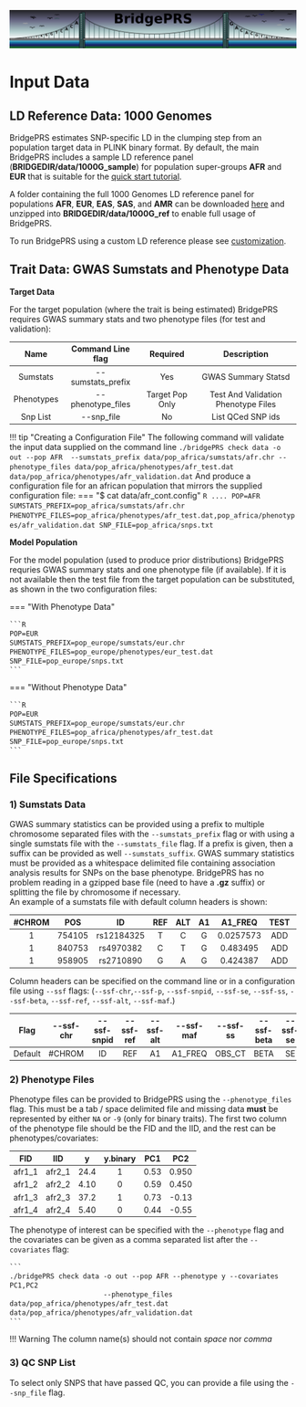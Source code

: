 ![Screenshot](img/slim/guide_logo3.png) 
# Input Data


## LD Reference Data: 1000 Genomes 

BridgePRS estimates SNP-specific LD in the clumping step from an population target data in PLINK binary format.  By default, the main 
BridgePRS includes a sample LD reference panel (**BRIDGEDIR/data/1000G_sample**) for population super-groups **AFR** and **EUR** that is 
suitable for the [quick start tutorial](quikstart_prep.md). 

A folder containing the full 1000 Genomes LD reference panel for populations **AFR**, **EUR**, **EAS**, **SAS**, and **AMR** can be downloaded 
[here](https://github.com/clivehoggart/BridgePRS/archive/refs/heads/main.zip) and unzipped into **BRIDGEDIR/data/1000G_ref** to enable full usage 
of BridgePRS. 

To run BridgePRS using a custom LD reference please see [customization](guide_customization.md). 





## Trait Data: GWAS Sumstats and Phenotype Data

**Target Data** 

For the target population (where the trait is being estimated) BridgePRS requires GWAS summary stats
and two phenotype files (for test and validation): 




|Name|Command Line flag|Required|Description|
|:-:|:-:|:-:|:-:|
|Sumstats|--sumstats_prefix|Yes|GWAS Summary Statsd|
|Phenotypes|--phenotype_files|Target Pop Only|Test And Validation Phenotype Files|
|Snp List|--snp_file|No|List QCed SNP ids| 

!!! tip "Creating a Configuration File"
    The following command will validate the input data supplied on the command line 
    ```
    ./bridgePRS check data -o out --pop AFR 
                           --sumstats_prefix data/pop_africa/sumstats/afr.chr
                           --phenotype_files data/pop_africa/phenotypes/afr_test.dat data/pop_africa/phenotypes/afr_validation.dat
    ```
    And produce a configuration file for an african population that mirrors the supplied configuration file: 
    === "$ cat data/afr_cont.config"
    ```R
     ....
     POP=AFR
     SUMSTATS_PREFIX=pop_africa/sumstats/afr.chr
     PHENOTYPE_FILES=pop_africa/phenotypes/afr_test.dat,pop_africa/phenotypes/afr_validation.dat
     SNP_FILE=pop_africa/snps.txt
    ```

**Model Population** 

For the model population (used to produce prior distributions) BridgePRS requries GWAS summary stats 
and one phenotype file (if available).  If it is not available then the test file 
from the target population can be substituted, as shown in the two configuration files: 


=== "With Phenotype Data"

    ```R
    POP=EUR 
    SUMSTATS_PREFIX=pop_europe/sumstats/eur.chr
    PHENOTYPE_FILES=pop_europe/phenotypes/eur_test.dat
    SNP_FILE=pop_europe/snps.txt
    ```

=== "Without Phenotype Data"

    ```R
    POP=EUR
    SUMSTATS_PREFIX=pop_europe/sumstats/eur.chr
    PHENOTYPE_FILES=pop_africa/phenotypes/afr_test.dat
    SNP_FILE=pop_europe/snps.txt
    ```



## File Specifications 


### 1) Sumstats Data 

GWAS summary statistics can be provided using a prefix to multiple chromosome separated files with the `--sumstats_prefix` flag or 
with using a single sumstats file with the `--sumstats_file` flag.  If a prefix is given, then a suffix can be provided as well `--sumstats_suffix`. 
GWAS summary statistics must be provided as a whitespace delimited file containing association analysis results for SNPs on the base phenotype.
BridgePRS has no problem reading in a gzipped base file (need to have a **.gz** suffix) or splitting the file by chromosome if necessary.  
An example of a sumstats file with default column headers is shown: 

|#CHROM|POS|ID|REF|ALT|A1|A1_FREQ|TEST|OBS_CT|BETA|SE|T_STAT|P|ERRCODE|
|:-:|:-:|:-:|:-:|:-:|:-:|:-:|:-:|:-:|:-:|:-:|:-:|:-:|:-:|
|1|754105|rs12184325|T|C|G|0.0257573|ADD|4853|0.820864|0.413692|1.98424|0.0472871|.|
|1|840753|rs4970382|C|T|G|0.483495|ADD|4847|0.0011142|0.128347|0.00868116|0.993074|.|
|1|958905|rs2710890|G|A|G|0.424387|ADD|4814|0.108094|0.132225|0.817497|0.413687|.|

Column headers can be specified on the command line or in a configuration file using `--ssf` flags: 
(`--ssf-chr`,`--ssf-p`, `--ssf-snpid`, `--ssf-se`, `--ssf-ss`, `--ssf-beta`, `--ssf-ref`, `--ssf-alt`, `--ssf-maf`.)


|Flag|--ssf-chr|--ssf-snpid|--ssf-ref|--ssf-alt|--ssf-maf|--ssf-ss|--ssf-beta|--ssf-se|--ssf-p|
|:-:|:-:|:-:|:-:|:-:|:-:|:-:|:-:|:-:|:-:|
|Default|#CHROM|ID|REF|A1|A1_FREQ|OBS_CT|BETA|SE|P|


### 2) Phenotype Files
Phenotype files can be provided to BridgePRS using the `--phenotype_files` flag. 
This must be a tab / space delimited file and missing data **must** be represented by either `NA` or `-9` (only for binary traits).
The first two column of the phenotype file should be the FID and the IID, and the rest can be phenotypes/covariates:  

|FID|IID|y|y.binary|PC1|PC2|
|:-:|:-:|:-:|:-:|:-:|:-:| 
|afr1_1|afr2_1|24.4|1|0.53|0.950| 
|afr1_2|afr2_2|4.10|0|0.59|0.450| 
|afr1_3|afr2_3|37.2|1|0.73|-0.13| 
|afr1_4|afr2_4|5.40|0|0.44|-0.55| 


The phenotype of interest can be specified with the `--phenotype` flag and the covariates can be given as a comma separated list 
after the `--covariates` flag: 

    ```
    ./bridgePRS check data -o out --pop AFR --phenotype y --covariates PC1,PC2 
                           --phenotype_files data/pop_africa/phenotypes/afr_test.dat data/pop_africa/phenotypes/afr_validation.dat
    ```

!!! Warning
    The column name(s) should not contain *space* nor *comma*


### 3) QC SNP List 
To select only SNPS that have passed QC, you can provide a file using the `--snp_file` flag. 





